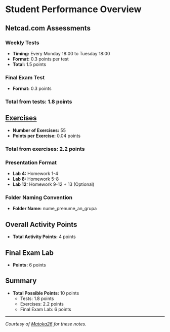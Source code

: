 # Student Performance Overview

## Netcad.com Assessments

### Weekly Tests
- **Timing:** Every Monday 18:00 to Tuesday 18:00
- **Format:** 0.3 points per test
- **Total:** 1.5 points

### Final Exam Test
- **Format:** 0.3 points

### Total from tests: 1.8 points

## [Exercises](https://mdragan-fmi.ro/) 

- **Number of Exercises:** 55
- **Points per Exercise:** 0.04 points

### Total from exercises: 2.2 points

### Presentation Format
- **Lab 4:** Homework 1-4
- **Lab 8:** Homework 5-8
- **Lab 12:** Homework 9-12 + 13 (Optional)

### Folder Naming Convention
- **Folder Name:** nume_prenume_an_grupa

## Overall Activity Points

- **Total Activity Points:** 4 points

## Final Exam Lab

- **Points:** 6 points

## Summary

- **Total Possible Points:** 10 points
  - Tests: 1.8 points
  - Exercises: 2.2 points
  - Final Exam Lab: 6 points
---

*Courtesy of [Matoka26](https://github.com/Matoka26) for these notes.*

